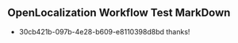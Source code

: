 ## OpenLocalization Workflow Test MarkDown
* 30cb421b-097b-4e28-b609-e8110398d8bd thanks!

<!--HONumber=Aug16_HO3-->


